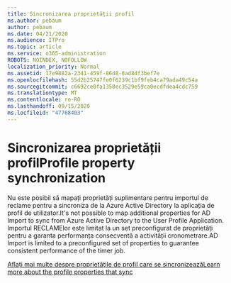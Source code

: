 ```yaml
---
title: Sincronizarea proprietății profil
ms.author: pebaum
author: pebaum
ms.date: 04/21/2020
ms.audience: ITPro
ms.topic: article
ms.service: o365-administration
ROBOTS: NOINDEX, NOFOLLOW
localization_priority: Normal
ms.assetid: 17e9882a-2341-459f-86d8-6ad8df3bef7e
ms.openlocfilehash: 55d2b25747fe0f6239c1bf9feb4ca79ada49c54a
ms.sourcegitcommit: c6692ce0fa1358ec3529e59ca0ecdfdea4cdc759
ms.translationtype: MT
ms.contentlocale: ro-RO
ms.lasthandoff: 09/15/2020
ms.locfileid: "47768403"
---
```

# <a name="profile-property-synchronization"></a><span data-ttu-id="947f3-102">Sincronizarea proprietății profil</span><span class="sxs-lookup"><span data-stu-id="947f3-102">Profile property synchronization</span></span>

<span data-ttu-id="947f3-103">Nu este posibil să mapați proprietăți suplimentare pentru importul de reclame pentru a sincroniza de la Azure Active Directory la aplicația de profil de utilizator.</span><span class="sxs-lookup"><span data-stu-id="947f3-103">It's not possible to map additional properties for AD Import to sync from Azure Active Directory to the User Profile Application.</span></span> <span data-ttu-id="947f3-104">Importul RECLAMElor este limitat la un set preconfigurat de proprietăți pentru a garanta performanța consecventă a activității cronometrare.</span><span class="sxs-lookup"><span data-stu-id="947f3-104">AD Import is limited to a preconfigured set of properties to guarantee consistent performance of the timer job.</span></span>
  
[<span data-ttu-id="947f3-105">Aflați mai multe despre proprietățile de profil care se sincronizează</span><span class="sxs-lookup"><span data-stu-id="947f3-105">Learn more about the profile properties that sync</span></span>](https://go.microsoft.com/fwlink/?linkid=875671)
  

